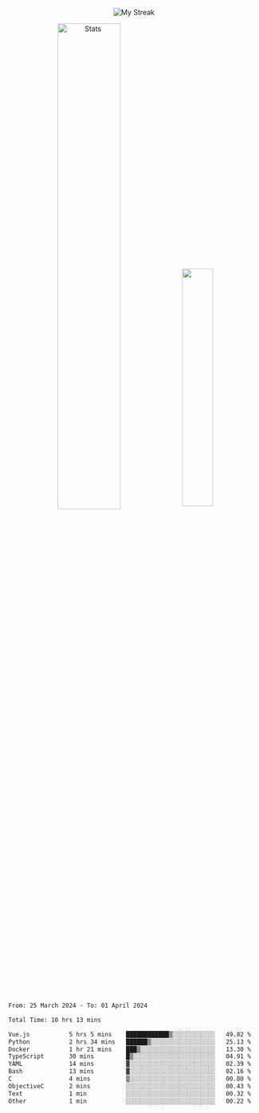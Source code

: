 <p align="center">
<picture>
  <source media="(prefers-color-scheme: dark)" srcset="http://github-readme-streak-stats.herokuapp.com?user=semolik&theme=dark&hide_border=true&background=DD272700">
  <img alt="My Streak" src="http://github-readme-streak-stats.herokuapp.com?user=semolik&hide_border=true">
</picture>
</p>
<div align="center">
  <picture>
    <source media="(prefers-color-scheme: dark)" srcset="https://github-readme-stats.vercel.app/api?username=semolik&show_icons=true&bg_color=DD272700&hide_border=true&theme=dark">
        <img alt="Stats" src="https://github-readme-stats.vercel.app/api?username=semolik&show_icons=true&bg_color=DD272700&hide_border=true" width="50%" >
  </picture>
  <sup>
  <picture>
  <source media="(prefers-color-scheme: dark)" srcset="https://github-readme-stats.vercel.app/api/top-langs/?username=semolik&layout=compact&hide_border=true&bg_color=DD272700&theme=dark">
  <img src="https://github-readme-stats.vercel.app/api/top-langs/?username=semolik&layout=compact&hide_border=true" width="35%" />
  </picture>
  </sup>
</div>
<!--START_SECTION:waka-->

```txt
From: 25 March 2024 - To: 01 April 2024

Total Time: 10 hrs 13 mins

Vue.js           5 hrs 5 mins    ████████████▒░░░░░░░░░░░░   49.82 %
Python           2 hrs 34 mins   ██████▒░░░░░░░░░░░░░░░░░░   25.13 %
Docker           1 hr 21 mins    ███▒░░░░░░░░░░░░░░░░░░░░░   13.30 %
TypeScript       30 mins         █▒░░░░░░░░░░░░░░░░░░░░░░░   04.91 %
YAML             14 mins         ▓░░░░░░░░░░░░░░░░░░░░░░░░   02.39 %
Bash             13 mins         ▓░░░░░░░░░░░░░░░░░░░░░░░░   02.16 %
C                4 mins          ▒░░░░░░░░░░░░░░░░░░░░░░░░   00.80 %
ObjectiveC       2 mins          ░░░░░░░░░░░░░░░░░░░░░░░░░   00.43 %
Text             1 min           ░░░░░░░░░░░░░░░░░░░░░░░░░   00.32 %
Other            1 min           ░░░░░░░░░░░░░░░░░░░░░░░░░   00.22 %
```

<!--END_SECTION:waka-->

